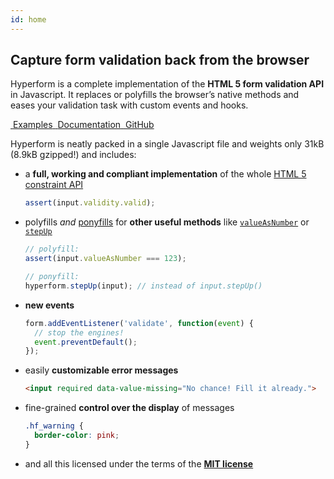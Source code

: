 ```yaml
---
id: home
---
```

## Capture form validation back from the browser

Hyperform is a complete implementation of the **HTML 5 form validation API**
in Javascript. It replaces or polyfills the browser’s native methods and
eases your validation task with custom events and hooks.

<div class="max">
  <a class="max__l" href="examples.html">
    <img src="https://assets-cdn.github.com/images/icons/emoji/unicode/1f527.png" alt="" class="max__i">
    <span class="max__t">Examples</span>
  </a>
  <a class="max__l" href="docs/">
    <img src="https://assets-cdn.github.com/images/icons/emoji/unicode/1f4d6.png" alt="" class="max__i">
    <span class="max__t">Documentation</span>
  </a>
  <a class="max__l" href="https://github.com/hyperform/hyperform/">
    <img src="https://assets-cdn.github.com/images/icons/emoji/octocat.png" alt="" class="max__i">
    <span class="max__t">GitHub</span>
  </a>
</div>

Hyperform is neatly packed in a single Javascript file and weights only 31kB
(8.9kB gzipped!) and includes:

*   a **full, working and compliant implementation** of the whole [HTML 5
    constraint
    API](https://html.spec.whatwg.org/multipage/forms.html#the-constraint-validation-api)

    ```js
    assert(input.validity.valid);
    ```
*   polyfills _and_ [ponyfills](https://ponyfill.com) for **other useful methods** like
    [`valueAsNumber`](https://html.spec.whatwg.org/multipage/forms.html#dom-input-valueasnumber)
    or
    [`stepUp`](https://html.spec.whatwg.org/multipage/forms.html#dom-input-stepup)

    ```js
    // polyfill:
    assert(input.valueAsNumber === 123);

    // ponyfill:
    hyperform.stepUp(input); // instead of input.stepUp()
    ```
*   **new events**

    ```js
    form.addEventListener('validate', function(event) {
      // stop the engines!
      event.preventDefault();
    });
    ```
*   easily **customizable error messages**

    ```html
    <input required data-value-missing="No chance! Fill it already.">
    ```
*   fine-grained **control over the display** of messages

    ```css
    .hf_warning {
      border-color: pink;
    }
    ```
*   and all this licensed under the terms of the [**MIT
    license**](LICENSE.html)
